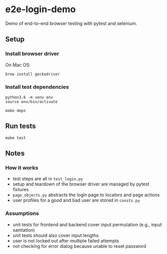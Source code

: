 # e2e-login-demo

Demo of end-to-end browser testing with pytest and selenium.

## Setup
### Install browser driver
On Mac OS:
```
brew install geckodriver
```

### Install test dependencies
```
python3.6 -m venv env
source env/bin/activate

make deps
```

## Run tests
```
make test
```

## Notes
### How it works
- test steps are all in `test_login.py`
- setup and teardown of the browser driver are managed by pytest fixtures
- `page_objects.py` abstracts the login page to locators and page actions
- user profiles for a good and bad user are stored in `consts.py`

### Assumptions
- unit tests for frontend and backend cover input permutation (e.g., input sanitation)
- unit tests should also cover input lengths
- user is not locked out after multiple failed attempts
- not checking for error dialog because unable to reset password
